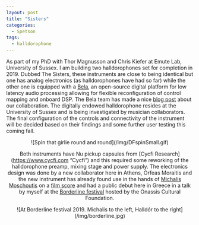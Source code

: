 ```yaml
---
layout: post
title: "Sisters"
categories:
  - Spetson
tags:
  - halldorophone
---
```

As part of my PhD with Thor Magnusson and Chris Kiefer at Emute Lab, University of Sussex. I am building two halldorophones set for completion in 2019. Dubbed The Sisters, these instruments are close to being identical but one has analog electronics (as halldorophones have had so far) while the other one is equipped with a [Bela](https://bela.io), an open-source digital platform for low latency audio processing allowing for flexible reconfiguration of control mapping and onboard DSP. The Bela team has made a nice [blog post](https://blog.bela.io/2019/03/14/halldorophone-feedback-and-bela/) about our collaboration.
The digitally endowed halldorophone resides at the University of Sussex and is being investigated by musician collaborators. The final configuration of the controls and connectivity of the instrument will be decided based on their findings and some further user testing this coming fall.

<center>![Spin that girlie round and round](/img/DFspinSmall.gif)

Both instruments have Nu pickup capsules from [Cycfi Research](https://www.cycfi.com “Cycfi”) and this required some reworking of the halldorophone preamp, mixing stage and power supply. The electronics design was done by a new collaborator here in Athens, Orfeas Moraitis and the new instrument has already found use in the hands of [Michalis Moschoutis](https://michalismoschoutis.com/) on a [film score](http://www.georgisgrigorakis.com/project/digger/?fbclid=IwAR0pyf_B37468TEWhjInbFT5xWISz1C1gR-OV4fSFpGZMrca0HAUyWHfNAk) and had a public debut here in Greece in a talk by myself at the [Borderline festival](https://www.onassis.org/whats-on/borderline-festival-2019/) hosted by the Onassis Cultural Foundation.

<center>![At Borderline festival 2019. Michalis to the left, Halldór to the right](/img/borderline.jpg)

